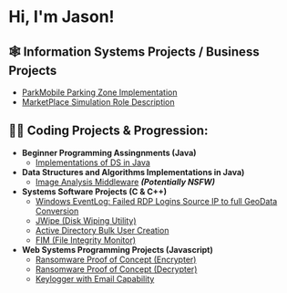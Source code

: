 <h1>Hi, I'm Jason! <br/>

<h2>🕸️ Information Systems Projects / Business Projects</h2>

 - [ParkMobile Parking Zone Implementation](https://github.com/jay-wehran/ParkMobileImp)
 - [MarketPlace Simulation Role Description](https://github.com/jay-wehran/marketSim)


<h2>👨‍💻 Coding Projects & Progression:</h2>

- <b>Beginner Programming Assingnments (Java)</b>
  - [Implementations of DS in Java](https://github.com/joshmadakor1/Algorithms-Practice)
- <b>Data Structures and Algorithms Implementations in Java)</b>
  - [Image Analysis Middleware](https://github.com/joshmadakor1/4chan-Image-Analysis-Middleware-C964) <b><i>(Potentially NSFW)</b></i>
- <b>Systems Software Projects (C & C++)</b>
  - [Windows EventLog: Failed RDP Logins Source IP to full GeoData Conversion](https://github.com/joshmadakor1/Sentinel-Lab)
  - [JWipe (Disk Wiping Utility)](https://github.com/joshmadakor1/Jwipe.PowerShell)
  - [Active Directory Bulk User Creation](https://github.com/joshmadakor1/AD_PS)
  - [FIM (File Integrity Monitor)](https://github.com/joshmadakor1/PowerShell-Integrity-FIM)
- <b>Web Systems Programming Projects (Javascript)</b>
  - [Ransomware Proof of Concept (Encrypter)](https://github.com/joshmadakor1/EncrypterPOC)
  - [Ransomware Proof of Concept (Decrypter)](https://github.com/joshmadakor1/DecrypterPOC)
  - [Keylogger with Email Capability](https://github.com/joshmadakor1/Key-Logger-With-Email)
